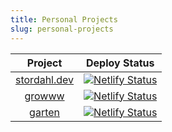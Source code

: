 ```yaml
---
title: Personal Projects
slug: personal-projects
---
```


| Project       | Deploy Status   |
| :-----------: | :-------------: | 
|  [stordahl.dev](https://stordahl.dev)  | [![Netlify Status](https://api.netlify.com/api/v1/badges/dbda8e3e-009a-4238-9a64-cdc97dd7298a/deploy-status)](https://app.netlify.com/sites/stordahldotdev/deploys)  | 
|  [growww](https://growww.netlify.app)  | [![Netlify Status](https://api.netlify.com/api/v1/badges/aba07438-fa39-4201-b1b7-817962590163/deploy-status)](https://app.netlify.com/sites/growww/deploys)  | 
|  [garten](https://garten.stordahl.dev) | [![Netlify Status](https://api.netlify.com/api/v1/badges/b643aabf-f340-46bd-921c-8e1e7e391d6f/deploy-status)](https://app.netlify.com/sites/codegarten/deploys) |
